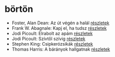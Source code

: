 # börtön

- Foster, Alan Dean: Az út végén a halál [részletek](_details/%7Bopf.creator%7D.md#id_652)
- Frank W. Abagnale: Kapj el, ha tudsz [részletek](_details/%7Bopf.creator%7D.md#id_669)
- Jodi Picoult: Elrabolt az apám [részletek](_details/%7Bopf.creator%7D.md#id_349)
- Jodi Picoult: Szívtől szívig [részletek](_details/%7Bopf.creator%7D.md#id_351)
- Stephen King: Csipkerózsikák [részletek](_details/%7Bopf.creator%7D.md#id_1204)
- Thomas Harris: A bárányok hallgatnak [részletek](_details/%7Bopf.creator%7D.md#id_1032)